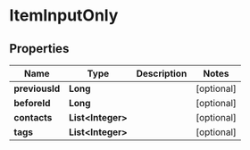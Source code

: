 

# ItemInputOnly

## Properties

Name | Type | Description | Notes
------------ | ------------- | ------------- | -------------
**previousId** | **Long** |  |  [optional]
**beforeId** | **Long** |  |  [optional]
**contacts** | **List&lt;Integer&gt;** |  |  [optional]
**tags** | **List&lt;Integer&gt;** |  |  [optional]



